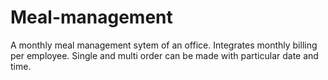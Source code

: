 # Meal-management
A monthly meal management sytem of an office. Integrates monthly billing per employee. Single and multi order can be made with particular date and time.
